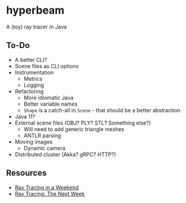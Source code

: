 # hyperbeam
A (toy) ray tracer in Java

## To-Do
- A better CLI?
- Scene files as CLI options
- Instrumentation
  - Metrics
  - Logging
- Refactoring
  - More idiomatic Java
  - Better variable names
  - `Shape` is a catch-all in `Scene` - that should be a better abstraction
- Java 11?
- External scene files (OBJ? PLY? STL? Something else?)
  - Will need to add generic triangle meshes
  - ANTLR parsing
- Moving images
  - Dynamic camera
- Distributed cluster (Akka? gRPC? HTTP?)

## Resources

- [Ray Tracing in a Weekend](http://www.realtimerendering.com/raytracing/Ray%20Tracing%20in%20a%20Weekend.pdf)
- [Ray Tracing: The Next Week](http://www.realtimerendering.com/raytracing/Ray%20Tracing_%20The%20Next%20Week.pdf)
